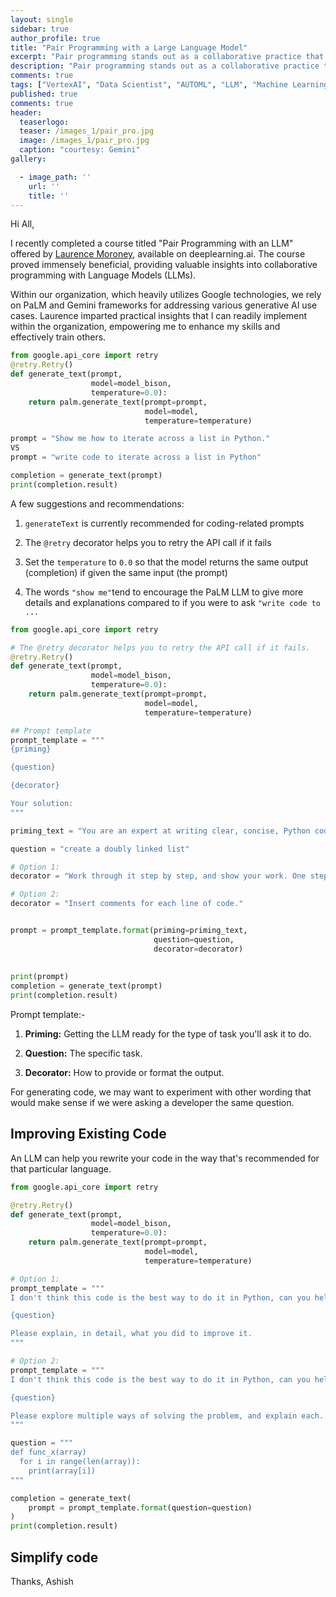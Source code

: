 ```yaml
---
layout: single
sidebar: true
author_profile: true
title: "Pair Programming with a Large Language Model"
excerpt: "Pair programming stands out as a collaborative practice that has gained significant traction"
description: "Pair programming stands out as a collaborative practice that has gained significant traction."
comments: true
tags: ["VertexAI", "Data Scientist", "AUTOML", "LLM", "Machine Learning", "ML System Design"]
published: true
comments: true
header:
  teaserlogo:
  teaser: /images_1/pair_pro.jpg
  image: /images_1/pair_pro.jpg
  caption: "courtesy: Gemini"
gallery:

  - image_path: ''
    url: ''
    title: ''
---
```


Hi All,

I recently completed a course titled "Pair Programming with an LLM" offered by [Laurence Moroney](https://laurencemoroney.com/), available on deeplearning.ai. The course proved immensely beneficial, providing valuable insights into collaborative programming with Language Models (LLMs).

Within our organization, which heavily utilizes Google technologies, we rely on PaLM and Gemini frameworks for addressing various generative AI use cases. Laurence imparted practical insights that I can readily implement within the organization, empowering me to enhance my skills and effectively train others.

```python
from google.api_core import retry
@retry.Retry()
def generate_text(prompt,
                  model=model_bison,
                  temperature=0.0):
    return palm.generate_text(prompt=prompt,
                              model=model,
                              temperature=temperature)

prompt = "Show me how to iterate across a list in Python."
VS
prompt = "write code to iterate across a list in Python"

completion = generate_text(prompt)
print(completion.result)
```

A few suggestions and recommendations:

1. `generateText` is currently recommended for coding-related prompts

2. The `@retry` decorator helps you to retry the API call if it fails

3. Set the `temperature` to `0.0` so that the model returns the same output (completion) if given the same input (the prompt)

4. The words `"show me"`tend to encourage the PaLM LLM to give more details and explanations compared to if you were to ask `"write code to ...`

```python
from google.api_core import retry

# The @retry decorator helps you to retry the API call if it fails.
@retry.Retry()
def generate_text(prompt, 
                  model=model_bison, 
                  temperature=0.0):
    return palm.generate_text(prompt=prompt,
                              model=model,
                              temperature=temperature)

## Prompt template							  
prompt_template = """
{priming}

{question}

{decorator}

Your solution:
"""

priming_text = "You are an expert at writing clear, concise, Python code."

question = "create a doubly linked list"

# Option 1:
decorator = "Work through it step by step, and show your work. One step per line."

# Option 2:
decorator = "Insert comments for each line of code."


prompt = prompt_template.format(priming=priming_text,
                                question=question,
                                decorator=decorator)
								
								
print(prompt)
completion = generate_text(prompt)
print(completion.result)

```
Prompt template:-

1. **Priming:** Getting the LLM ready for the type of task you'll ask it to do.

2. **Question:** The specific task.

3. **Decorator:** How to provide or format the output.

For generating code, we may want to experiment with other wording that would make sense if we were asking a developer the same question.

## Improving Existing Code

An LLM can help you rewrite your code in the way that's recommended for that particular language.

```python
from google.api_core import retry

@retry.Retry()
def generate_text(prompt, 
                  model=model_bison, 
                  temperature=0.0):
    return palm.generate_text(prompt=prompt,
                              model=model,
                              temperature=temperature)

# Option 1:
prompt_template = """
I don't think this code is the best way to do it in Python, can you help me?

{question}

Please explain, in detail, what you did to improve it.
"""

# Option 2:
prompt_template = """
I don't think this code is the best way to do it in Python, can you help me?

{question}

Please explore multiple ways of solving the problem, and explain each.
"""

question = """
def func_x(array)
  for i in range(len(array)):
    print(array[i])
"""

completion = generate_text(
    prompt = prompt_template.format(question=question)
)
print(completion.result)

```

## Simplify code



Thanks,
Ashish

